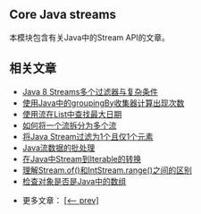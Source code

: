 ## Core Java streams

本模块包含有关Java中的Stream API的文章。

## 相关文章

+ [Java 8 Streams多个过滤器与复杂条件](docs/Java8-Streams-多个过滤器与复杂条件.md)
+ [使用Java中的groupingBy收集器计算出现次数](docs/使用Java中的groupingBy收集器计算出现次数.md)
+ [使用流在List中查找最大日期](docs/使用流在列表中查找最大日期.md)
+ [如何将一个流拆分为多个流](docs/如何将一个流拆分为多个流.md)
+ [将Java Stream过滤为1个且仅1个元素](docs/将Java-Stream过滤为1个且仅1个元素.md)
+ [Java流数据的批处理](docs/Java流数据的批处理.md)
+ [在Java中Stream到Iterable的转换](docs/在Java中Stream到Iterable的转换.md)
+ [理解Stream.of()和IntStream.range()之间的区别](docs/了解Stream.of()和IntStream.range()之间的区别.md)
+ [检查对象是否是Java中的数组](docs/检查对象是否是Java中的数组.md)

- 更多文章： [[<-- prev]](../java-streams-3/README.md)